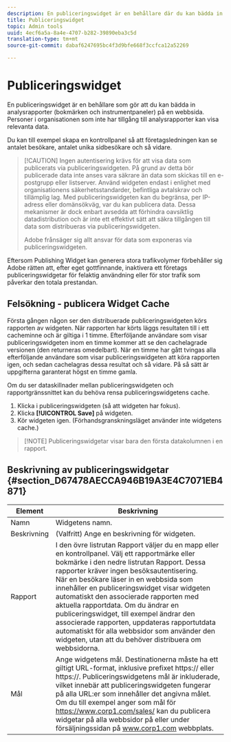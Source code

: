 ```yaml
---
description: En publiceringswidget är en behållare där du kan bädda in marknadsföringsrapporter (bokmärken och instrumentpaneler) på en webbsida. Personer i organisationen som inte har tillgång till marknadsföringsrapporter kan visa relevanta data.
title: Publiceringswidget
topic: Admin tools
uuid: 4ecf6a5a-8a4e-4707-b282-39890eba3c5d
translation-type: tm+mt
source-git-commit: dabaf6247695bc4f3d9bfe668f3ccfca12a52269

---
```



# Publiceringswidget

En publiceringswidget är en behållare som gör att du kan bädda in analysrapporter (bokmärken och instrumentpaneler) på en webbsida. Personer i organisationen som inte har tillgång till analysrapporter kan visa relevanta data.

Du kan till exempel skapa en kontrollpanel så att företagsledningen kan se antalet besökare, antalet unika sidbesökare och så vidare.

>[!CAUTION] Ingen autentisering krävs för att visa data som publicerats via publiceringswidgeten. På grund av detta bör publicerade data inte anses vara säkrare än data som skickas till en e-postgrupp eller listserver. Använd widgeten endast i enlighet med organisationens säkerhetsstandarder, befintliga avtalskrav och tillämplig lag. Med publiceringswidgeten kan du begränsa, per IP-adress eller domänsökväg, var du kan publicera data. Dessa mekanismer är dock enbart avsedda att förhindra oavsiktlig datadistribution och är inte ett effektivt sätt att säkra tillgången till data som distribueras via publiceringswidgeten.
>
> Adobe frånsäger sig allt ansvar för data som exponeras via publiceringswidgeten.

Eftersom Publishing Widget kan generera stora trafikvolymer förbehåller sig Adobe rätten att, efter eget gottfinnande, inaktivera ett företags publiceringswidgetar för felaktig användning eller för stor trafik som påverkar den totala prestandan.

## Felsökning - publicera Widget Cache

Första gången någon ser den distribuerade publiceringswidgeten körs rapporten av widgeten. När rapporten har körts läggs resultaten till i ett cacheminne och är giltiga i 1 timme. Efterföljande användare som visar publiceringswidgeten inom en timme kommer att se den cachelagrade versionen (den returneras omedelbart). När en timme har gått tvingas alla efterföljande användare som visar publiceringswidgeten att köra rapporten igen, och sedan cachelagras dessa resultat och så vidare. På så sätt är uppgifterna garanterat högst en timme gamla.

Om du ser dataskillnader mellan publiceringswidgeten och rapportgränssnittet kan du behöva rensa publiceringswidgetens cache.

1. Klicka i publiceringswidgeten (så att widgeten har fokus).
1. Klicka **[!UICONTROL Save]** på widgeten.
1. Kör widgeten igen. (Förhandsgranskningsläget använder inte widgetens cache.)

>[!NOTE] Publiceringswidgetar visar bara den första datakolumnen i en rapport.

## Beskrivning av publiceringswidgetar {#section_D67478AECCA946B19A3E4C7071EB4871}

| Element | Beskrivning |
|--- |--- |
| Namn | Widgetens namn. |
| Beskrivning | (Valfritt) Ange en beskrivning för widgeten. |
| Rapport | I den övre listrutan Rapport väljer du en mapp eller en kontrollpanel. Välj ett rapportmärke eller bokmärke i den nedre listrutan Rapport.  Dessa rapporter kräver ingen besöksautentisering. <br>När en besökare läser in en webbsida som innehåller en publiceringswidget visar widgeten automatiskt den associerade rapporten med aktuella rapportdata. Om du ändrar en publiceringswidget, till exempel ändrar den associerade rapporten, uppdateras rapportutdata automatiskt för alla webbsidor som använder den widgeten, utan att du behöver distribuera om webbsidorna.</br> |
| Mål | Ange widgetens mål.   Destinationerna måste ha ett giltigt URL-format, inklusive prefixet https:// eller https://. Publiceringswidgetens mål är inkluderade, vilket innebär att publiceringswidgeten fungerar på alla URL:er som innehåller det angivna målet. <br>Om du till exempel anger som mål för https://www.corp1.com/sales/ kan du publicera widgetar på alla webbsidor på eller under försäljningssidan på www.corp1.com webbplats.</br> |
